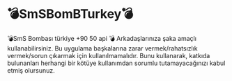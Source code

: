 # 💣SmSBomBTurkey💣
💣SmS Bombası türkiye +90 50 api 💣
Arkadaşlarınıza şaka amaçlı kullanabilirsiniz.
Bu uygulama başkalarına zarar vermek/rahatsızlık vermek/sorun çıkarmak için kullanılmamalıdır.
Bunu kullanarak, katkıda bulunanları herhangi bir kötüye kullanımdan sorumlu tutamayacağınızı kabul etmiş olursunuz.

